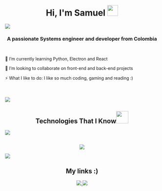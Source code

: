 <h1 align="center">Hi, I'm Samuel <img src="https://media.giphy.com/media/hvRJCLFzcasrR4ia7z/giphy.gif" width="35"></h1>
<img src="https://user-images.githubusercontent.com/73097560/115834477-dbab4500-a447-11eb-908a-139a6edaec5c.gif"></a>


<h3 align="center">A passionate Systems engineer and developer from Colombia</h3>

<br align="center">

 🌱 I’m currently learning Python, Electron and React
  
👯 I’m looking to collaborate on front-end and back-end projects


 ⚡ What I like to do: I like so much coding, gaming and reading :)
 
<br>
<br>
<img src="https://user-images.githubusercontent.com/73097560/115834477-dbab4500-a447-11eb-908a-139a6edaec5c.gif">
<h2 align= "center" padding: 20px>Technologies That I Know<a href="https://www.youtube.com/watch?v=dQw4w9WgXcQ"><img height="40" src="https://emoji.gg/assets/emoji/7333-parrotdance.gif"></a></h2>
<img src="https://user-images.githubusercontent.com/73097560/115834477-dbab4500-a447-11eb-908a-139a6edaec5c.gif">
<br>
<br>


<p align="center">
  <a href="https://skillicons.dev">
    <img src="https://skillicons.dev/icons?i=js,html,css,aws,powershell,cs,discord,bots,discordjs,electron,figma,flask,git,github,gmail,sqlite,py,pycharm,react,ruby,vscode,visualstudio,stackoverflow,nodejs,nextjs,mysql,java,htmx,atom,npm&perline=6" />
  </a>
</p>

<img src="https://user-images.githubusercontent.com/73097560/115834477-dbab4500-a447-11eb-908a-139a6edaec5c.gif">

<h2 align="center">My links :)</h2>
<div align="center">
  <a  align="center "href="https://www.instagram.com/samuel_ou1/">
    <img src="https://skillicons.dev/icons?i=instagram&perline=2" />
  </a>
    <a  align="center "href="https://www.linkedin.com/in/samuel-osorio-uribe/">
    <img src="https://skillicons.dev/icons?i=linkedin&perline=2" />
  </a>
</div>


              



